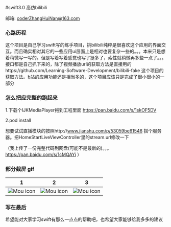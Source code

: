 #swift3.0 高仿bilibili

邮箱: coderZhangHuiNan@163.com

### 心路历程
这个项目是自己学习swift写的练手项目，挑bilibili纯粹是很喜欢这个应用的界面交互。而且确实相对其它的一些应用ui层面上是相对也要复杂一些的。。。本来只是想着稍微写一写的。但是写着写着感觉也写了挺多了，索性就稍微再多些一点了。。。接口都是自己抓下来的，除了视频播放url的获取方法是直接用的https://github.com/Learning-Software-Development/bilibili-fake 这个项目的获取方法。b站的应用功能还是相当多的，这个项目应该只是完成了很小很小的一部分

### 怎么把应完整的跑起来
1.下载个IJKMediaPlayer拖到工程里面 https://pan.baidu.com/s/1skOF5DV 

2.pod install

想要试试直播模块的按照http://www.jianshu.com/p/53059be61546 搭个服务器。把HomeStartLiveViewController里的stream.url修改一下

（我上传了一份完整代码到网盘(可能不是最新的)。。。https://pan.baidu.com/s/1cMQAYi ）

### 部分截屏 gif
1 | 2 | 3
-------------|-------------|-------------
![Mou icon](https://github.com/zhnnnnn/zhnbilibili/blob/master/gifs/gif1.gif) | ![Mou icon](https://github.com/zhnnnnn/zhnbilibili/blob/master/gifs/gif2.gif) | ![Mou icon](https://github.com/zhnnnnn/zhnbilibili/blob/master/gifs/gif3.gif) | ![Mou icon](https://github.com/zhnnnnn/zhnbilibili/blob/master/gifs/gif4.gif) | ![Mou icon](https://github.com/zhnnnnn/zhnbilibili/blob/master/gifs/gif5.gif) | ![Mou icon](https://raw.githubusercontent.com/zhnnnnn/zhnbilibili/master/gifs/IMG_0569.PNG) |![Mou icon](https://raw.githubusercontent.com/zhnnnnn/zhnbilibili/master/gifs/IMG_0570.PNG) | ![Mou icon](https://raw.githubusercontent.com/zhnnnnn/zhnbilibili/master/gifs/IMG_0571.PNG) | ![Mou icon](https://raw.githubusercontent.com/zhnnnnn/zhnbilibili/master/gifs/IMG_0572.PNG) | ![Mou icon](https://raw.githubusercontent.com/zhnnnnn/zhnbilibili/master/gifs/IMG_0573.PNG) | ![Mou icon](https://raw.githubusercontent.com/zhnnnnn/zhnbilibili/master/gifs/IMG_0575.PNG)

### 写在最后
希望能对大家学习swift有那么一点点的帮助吧，也希望大家能够给我多多的建议
